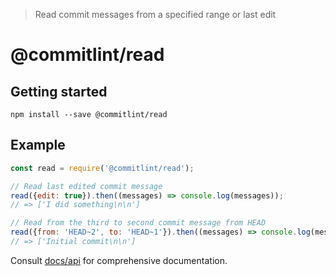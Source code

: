 > Read commit messages from a specified range or last edit

# @commitlint/read

## Getting started

```shell
npm install --save @commitlint/read
```

## Example

```js
const read = require('@commitlint/read');

// Read last edited commit message
read({edit: true}).then((messages) => console.log(messages));
// => ['I did something\n\n']

// Read from the third to second commit message from HEAD
read({from: 'HEAD~2', to: 'HEAD~1'}).then((messages) => console.log(messages));
// => ['Initial commit\n\n']
```

Consult [docs/api](https://conventional-changelog.github.io/commitlint/#/reference-api) for comprehensive documentation.
